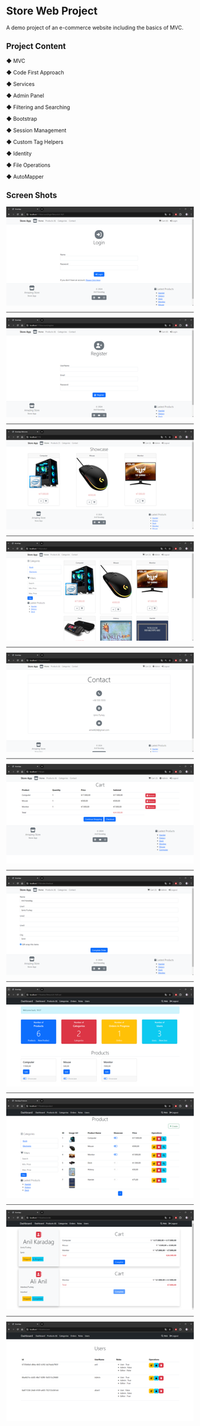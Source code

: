 # Store Web Project
 
A demo project of an e-commerce website including the basics of MVC.

Project Content
--------------------------------------------------------------------------------------

◆ MVC

◆ Code First Approach

◆ Services

◆ Admin Panel

◆ Filtering and Searching

◆ Bootstrap

◆ Session Management

◆ Custom Tag Helpers

◆ Identity

◆ File Operations

◆ AutoMapper

Screen Shots
--------------------------------------------------------------------------------------

![Login](https://github.com/alianilKaradag/Store/blob/main/StoreApp/ScreenShots/0.png)


--------------------------------------------------------------------------------------

![Register](https://github.com/alianilKaradag/Store/blob/main/StoreApp/ScreenShots/0_1.png)

--------------------------------------------------------------------------------------

![Home](https://github.com/alianilKaradag/Store/blob/main/StoreApp/ScreenShots/1.png)

--------------------------------------------------------------------------------------

![Products](https://github.com/alianilKaradag/Store/blob/main/StoreApp/ScreenShots/2.png)

--------------------------------------------------------------------------------------

![Contact](https://github.com/alianilKaradag/Store/blob/main/StoreApp/ScreenShots/3.png)

--------------------------------------------------------------------------------------

![Cart](https://github.com/alianilKaradag/Store/blob/main/StoreApp/ScreenShots/4.png)

--------------------------------------------------------------------------------------

![Checkout](https://github.com/alianilKaradag/Store/blob/main/StoreApp/ScreenShots/5.png)

--------------------------------------------------------------------------------------

![Admin/Dashboard](https://github.com/alianilKaradag/Store/blob/main/StoreApp/ScreenShots/6.png)

--------------------------------------------------------------------------------------

![Admin/Products](https://github.com/alianilKaradag/Store/blob/main/StoreApp/ScreenShots/7.png)

--------------------------------------------------------------------------------------

![Admin/Orders](https://github.com/alianilKaradag/Store/blob/main/StoreApp/ScreenShots/8.png)

--------------------------------------------------------------------------------------

![Admin/Users](https://github.com/alianilKaradag/Store/blob/main/StoreApp/ScreenShots/9.png)
